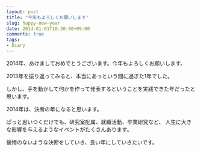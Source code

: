 ```yaml
---
layout: post
title: "今年もよろしくお願いします"
slug: happy-new-year
date: 2014-01-01T10:30:00+09:00
comments: true
tags:
- Diary
---
```


2014年、あけましておめでとうございます。今年もよろしくお願いします。

2013年を振り返ってみると、本当にあっという間に過ぎた1年でした。

しかし、手を動かして何かを作って発表するということを実践できた年だったと思います。

2014年は、決断の年になると思います。

ぱっと思いつくだけでも、研究室配属、就職活動、卒業研究など、
人生に大きな影響を与えるようなイベントがたくさんあります。

後悔のないような決断をしていき、良い年にしていきたいです。
